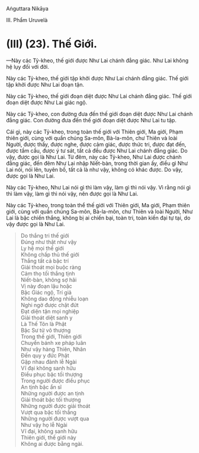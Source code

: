 Aṅguttara Nikāya

III. Phẩm Uruvelà

# (III) (23). Thế Giới.

—Này các Tỷ-kheo, thế giới được Như Lai chánh đẳng giác. Như Lai không hệ lụy đối với đời.

Này các Tỷ-kheo, thế giới tập khởi được Như Lai chánh đẳng giác. Thế giới tập khởi được Như Lai đoạn tận.

Này các Tỷ-kheo, thế giới đoạn diệt được Như Lai chánh đẳng giác. Thế giới đoạn diệt được Như Lai giác ngộ.

Này các Tỷ-kheo, con đường đưa đến thế giới đoạn diệt được Như Lai chánh đẳng giác. Con đường đưa đến thế giới đoạn diệt được Như Lai tu tập.

Cái gì, này các Tỷ-kheo, trong toàn thế giới với Thiên giới, Ma giới, Phạm thiên giới, cùng với quần chúng Sa-môn, Bà-la-môn, chư Thiên và loài Người, được thấy, được nghe, được cảm giác, được thức tri, được đạt đến, được tầm cầu, được ý tư sát, tất cả đều được Như Lai chánh đẳng giác. Do vậy, được gọi là Như Lai. Từ đêm, này các Tỷ-kheo, Như Lai được chánh đẳng giác, đến đêm Như Lai nhập Niết-bàn, trong thời gian ấy, điều gì Như Lai nói, nói lên, tuyên bố, tất cả là như vậy, không có khác được. Do vậy, được gọi là Như Lai.

Này các Tỷ-kheo, Như Lai nói gì thì làm vậy, làm gì thì nói vậy. Vì rằng nói gì thì làm vậy, làm gì thì nói vậy, nên được gọi là Như Lai.

Này các Tỷ-kheo, trong toàn thể thế giới với Thiên giới, Ma giới, Phạm thiên giới, cùng với quần chúng Sa-môn, Bà-la-môn, chư Thiên và loài Người, Như Lai là bậc chiến thắng, không bị ai chiến bại, toàn tri, toàn kiến đại tự tại, do vậy được gọi là Như Lai.

> Do thắng tri thế giới  
> Ðúng như thật như vậy  
> Ly hệ mọi thế giới  
> Không chấp thủ thế giới  
> Thắng tất cả bậc trí  
> Giải thoát mọi buộc ràng  
> Cảm thọ tối thắng tịnh  
> Niết-bàn, không sợ hãi  
> Vị này đoạn lậu hoặc  
> Bậc Giác ngộ, Trí giả  
> Không dao động nhiễu loạn  
> Nghi ngờ được chặt đứt  
> Ðạt diện tận mọi nghiệp  
> Giải thoát diệt sanh y  
> Là Thế Tôn là Phật  
> Bậc Sư tử vô thượng  
> Trong thế giới, Thiên giới  
> Chuyển bánh xe pháp luân  
> Như vậy hàng Thiên, Nhân  
> Ðến quy y đức Phật  
> Gặp nhau đảnh lễ Ngài  
> Vĩ đại không sanh hữu  
> Ðiều phục bậc tối thượng  
> Trong người được điều phục  
> An tịnh bậc ẩn sĩ  
> Những người được an tịnh  
> Giải thoát bậc tối thượng  
> Những người được giải thoát  
> Vượt qua bậc tối thắng  
> Những người được vượt qua  
> Như vậy họ lễ Ngài  
> Vĩ đại, không sanh hữu  
> Thiên giới, thế giới này  
> Không ai được bằng ngài.

